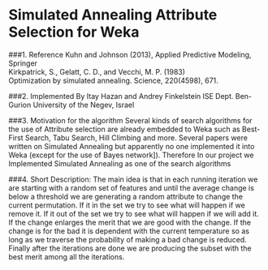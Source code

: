 # Simulated Annealing Attribute Selection for Weka


###1. Reference
Kuhn and Johnson (2013), Applied Predictive Modeling, Springer</br>
Kirkpatrick, S., Gelatt, C. D., and Vecchi, M. P. (1983)</br>
Optimization by simulated annealing. Science, 220(4598), 671.

###2. Implemented By
Itay Hazan and Andrey Finkelstein
ISE Dept. Ben-Gurion University of the Negev, Israel

###3. Motivation for the algorithm
Several kinds of search algorithms for the use of Attribute selection are already embedded to Weka such as Best-First Search, Tabu Search, Hill Climbing and more. Several papers were written on Simulated Annealing but apparently no one implemented it into Weka (except for the use of Bayes network]). Therefore In our project we Implemented Simulated Annealing as one of the search algorithms 

###4. Short Description:
The main idea is that in each running iteration we are starting with a random set of features and until the average change is below a threshold we are generating a random attribute to change the current permutation. If it in the set we try to see what will happen if we remove it. If it out of the set we try to see what will happen if we will add it. If the change enlarges the merit that we are good with the change. If the change is for the bad it is dependent with the current temperature so as long as we traverse the probability of making a bad change is reduced.  Finally after the iterations are done we are producing the subset with the best merit among all the iterations.
